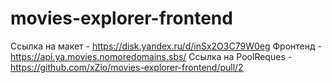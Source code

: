 # movies-explorer-frontend

Ссылка на макет - https://disk.yandex.ru/d/inSx2O3C79W0eg
Фронтенд - https://api.ya.movies.nomoredomains.sbs/
Ссылка на PoolReques - https://github.com/xZio/movies-explorer-frontend/pull/2